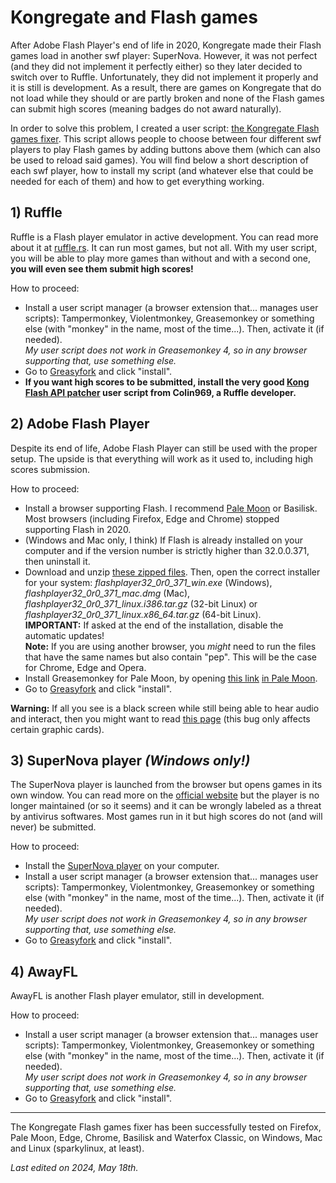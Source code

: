 # Kongregate and Flash games

After Adobe Flash Player's end of life in 2020, Kongregate made their Flash games load in another swf player: SuperNova. However, it was not perfect (and they did not implement it perfectly either) so they later decided to switch over to Ruffle. Unfortunately, they did not implement it properly and it is still is development. As a result, there are games on Kongregate that do not load while they should or are partly broken and none of the Flash games can submit high scores (meaning badges do not award naturally).

In order to solve this problem, I created a user script: [the Kongregate Flash games fixer](https://greasyfork.org/en/scripts/438325-kongregate-flash-games-fixer). This script allows people to choose between four different swf players to play Flash games by adding buttons above them (which can also be used to reload said games). You will find below a short description of each swf player, how to install my script (and whatever else that could be needed for each of them) and how to get everything working.

## 1) Ruffle

Ruffle is a Flash player emulator in active development. You can read more about it at [ruffle.rs](ruffle.rs). It can run most games, but not all. With my user script, you will be able to play more games than without and with a second one, **you will even see them submit high scores!**

How to proceed:
* Install a user script manager (a browser extension that... manages user scripts): Tampermonkey, Violentmonkey, Greasemonkey or something else (with "monkey" in the name, most of the time...). Then, activate it (if needed).
<br>*My user script does not work in Greasemonkey 4, so in any browser supporting that, use something else.*
* Go to [Greasyfork](https://greasyfork.org/en/scripts/438325-kongregate-flash-games-fixer) and click "install".
* **If you want high scores to be submitted, install the very good [Kong Flash API patcher](https://greasyfork.org/en/scripts/494088-kong-flash-api-patcher) user script from Colin969, a Ruffle developer.**

## 2) Adobe Flash Player

Despite its end of life, Adobe Flash Player can still be used with the proper setup. The upside is that everything will work as it used to, including high scores submission.

How to proceed:
* Install a browser supporting Flash. I recommend [Pale Moon](https://www.palemoon.org) or Basilisk. Most browsers (including Firefox, Edge and Chrome) stopped supporting Flash in 2020.
* (Windows and Mac only, I think) If Flash is already installed on your computer and if the version number is strictly higher than 32.0.0.371, then uninstall it.
* Download and unzip [these zipped files](https://archive.org/download/flashplayerarchive/pub/flashplayer/installers/archive/fp_32.0.0.371_archive.zip). Then, open the correct installer for your system: *flashplayer32_0r0_371_win.exe* (Windows), *flashplayer32_0r0_371_mac.dmg* (Mac), *flashplayer32_0r0_371_linux.i386.tar.gz* (32-bit Linux) or *flashplayer32_0r0_371_linux.x86_64.tar.gz* (64-bit Linux).
<br>**IMPORTANT:** If asked at the end of the installation, disable the automatic updates!
<br>**Note:** If you are using another browser, you *might* need to run the files that have the same names but also contain "pep". This will be the case for Chrome, Edge and Opera.
* Install Greasemonkey for Pale Moon, by opening [this link](https://github.com/janekptacijarabaci/greasemonkey/releases/download/3.31.4Fork/greasemonkey-3.31.4-pm_forkBranch.xpi) <u>in Pale Moon</u>.
* Go to [Greasyfork](https://greasyfork.org/en/scripts/438325-kongregate-flash-games-fixer) and click "install".

**Warning:** If all you see is a black screen while still being able to hear audio and interact, then you might want to read [this page](http://flashpointarchive.org/datahub/Extended_FAQ#AMD) (this bug only affects certain graphic cards).

## 3) SuperNova player *(Windows only!)*

The SuperNova player is launched from the browser but opens games in its own window. You can read more on the [official website](getsupernova.com) but the player is no longer maintained (or so it seems) and it can be wrongly labeled as a threat by antivirus softwares. Most games run in it but high scores do not (and will never) be submitted.

How to proceed:
* Install the [SuperNova player](https://web.archive.org/web/20210426173012id_/https://cdn.getsupernova.com/update/SuperNovaSetup0.1.23.exe) on your computer.
* Install a user script manager (a browser extension that... manages user scripts): Tampermonkey, Violentmonkey, Greasemonkey or something else (with "monkey" in the name, most of the time...). Then, activate it (if needed).
<br>*My user script does not work in Greasemonkey 4, so in any browser supporting that, use something else.*
* Go to [Greasyfork](https://greasyfork.org/en/scripts/438325-kongregate-flash-games-fixer) and click "install".

## 4) AwayFL

AwayFL is another Flash player emulator, still in development.

How to proceed:
* Install a user script manager (a browser extension that... manages user scripts): Tampermonkey, Violentmonkey, Greasemonkey or something else (with "monkey" in the name, most of the time...). Then, activate it (if needed).
<br>*My user script does not work in Greasemonkey 4, so in any browser supporting that, use something else.*
* Go to [Greasyfork](https://greasyfork.org/en/scripts/438325-kongregate-flash-games-fixer) and click "install".

<hr>

The Kongregate Flash games fixer has been successfully tested on Firefox, Pale Moon, Edge, Chrome, Basilisk and Waterfox Classic, on Windows, Mac and Linux (sparkylinux, at least).

*Last edited on 2024, May 18th.*
